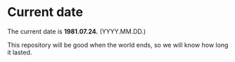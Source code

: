 # Current date

The current date is **1981.07.24.** (YYYY.MM.DD.)

This repository will be good when the world ends, so we will know how long it lasted.
